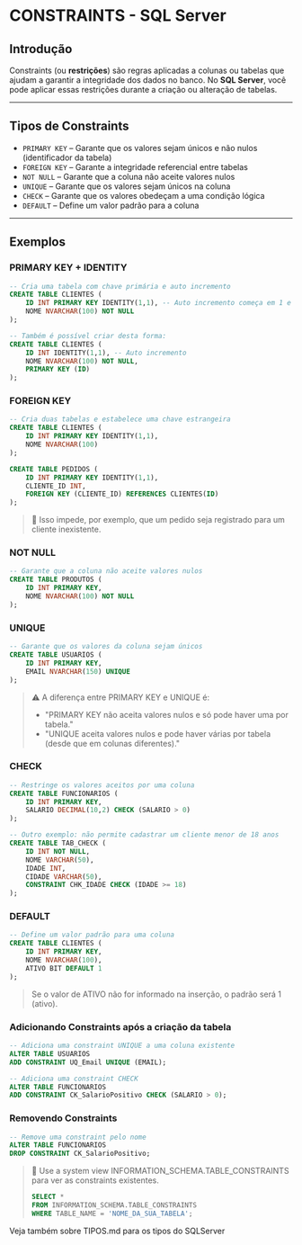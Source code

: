 # CONSTRAINTS - SQL Server

## Introdução

Constraints (ou **restrições**) são regras aplicadas a colunas ou tabelas que ajudam a garantir a integridade dos dados no banco. No **SQL Server**, você pode aplicar essas restrições durante a criação ou alteração de tabelas.

---

## Tipos de Constraints

- `PRIMARY KEY` – Garante que os valores sejam únicos e não nulos (identificador da tabela)
- `FOREIGN KEY` – Garante a integridade referencial entre tabelas
- `NOT NULL` – Garante que a coluna não aceite valores nulos
- `UNIQUE` – Garante que os valores sejam únicos na coluna
- `CHECK` – Garante que os valores obedeçam a uma condição lógica
- `DEFAULT` – Define um valor padrão para a coluna

---

## Exemplos

### PRIMARY KEY + IDENTITY

```sql
-- Cria uma tabela com chave primária e auto incremento
CREATE TABLE CLIENTES (
    ID INT PRIMARY KEY IDENTITY(1,1), -- Auto incremento começa em 1 e incrementa de 1 em 1
    NOME NVARCHAR(100) NOT NULL
);

-- Também é possível criar desta forma:
CREATE TABLE CLIENTES (
    ID INT IDENTITY(1,1), -- Auto incremento
    NOME NVARCHAR(100) NOT NULL,
    PRIMARY KEY (ID)
);
```

### FOREIGN KEY

```sql
-- Cria duas tabelas e estabelece uma chave estrangeira
CREATE TABLE CLIENTES (
    ID INT PRIMARY KEY IDENTITY(1,1),
    NOME NVARCHAR(100)
);

CREATE TABLE PEDIDOS (
    ID INT PRIMARY KEY IDENTITY(1,1),
    CLIENTE_ID INT,
    FOREIGN KEY (CLIENTE_ID) REFERENCES CLIENTES(ID)
);
```
> 📌 Isso impede, por exemplo, que um pedido seja registrado para um cliente inexistente.

### NOT NULL
```sql
-- Garante que a coluna não aceite valores nulos
CREATE TABLE PRODUTOS (
    ID INT PRIMARY KEY,
    NOME NVARCHAR(100) NOT NULL
);
```

### UNIQUE
```sql
-- Garante que os valores da coluna sejam únicos
CREATE TABLE USUARIOS (
    ID INT PRIMARY KEY,
    EMAIL NVARCHAR(150) UNIQUE
);
```
> ⚠️ A diferença entre PRIMARY KEY e UNIQUE é:
> - "PRIMARY KEY não aceita valores nulos e só pode haver uma por tabela."
> - "UNIQUE aceita valores nulos e pode haver várias por tabela (desde que em colunas diferentes)."

### CHECK

```sql
-- Restringe os valores aceitos por uma coluna
CREATE TABLE FUNCIONARIOS (
    ID INT PRIMARY KEY,
    SALARIO DECIMAL(10,2) CHECK (SALARIO > 0)
);

-- Outro exemplo: não permite cadastrar um cliente menor de 18 anos
CREATE TABLE TAB_CHECK (
    ID INT NOT NULL,
    NOME VARCHAR(50),
    IDADE INT,
    CIDADE VARCHAR(50),
    CONSTRAINT CHK_IDADE CHECK (IDADE >= 18)
);
```

### DEFAULT
```sql
-- Define um valor padrão para uma coluna
CREATE TABLE CLIENTES (
    ID INT PRIMARY KEY,
    NOME NVARCHAR(100),
    ATIVO BIT DEFAULT 1
);
```
> Se o valor de ATIVO não for informado na inserção, o padrão será 1 (ativo).

### Adicionando Constraints após a criação da tabela

```sql
-- Adiciona uma constraint UNIQUE a uma coluna existente
ALTER TABLE USUARIOS
ADD CONSTRAINT UQ_Email UNIQUE (EMAIL);

-- Adiciona uma constraint CHECK
ALTER TABLE FUNCIONARIOS
ADD CONSTRAINT CK_SalarioPositivo CHECK (SALARIO > 0);
```

### Removendo Constraints

```sql
-- Remove uma constraint pelo nome
ALTER TABLE FUNCIONARIOS
DROP CONSTRAINT CK_SalarioPositivo;
```

> 📌 Use a system view INFORMATION_SCHEMA.TABLE_CONSTRAINTS para ver as constraints existentes.
> ```sql
>SELECT * 
>FROM INFORMATION_SCHEMA.TABLE_CONSTRAINTS
>WHERE TABLE_NAME = 'NOME_DA_SUA_TABELA';
> ```

Veja também sobre TIPOS.md para os tipos do SQLServer